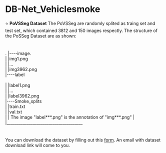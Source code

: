 # DB-Net_Vehiclesmoke

⭐ __PoVSSeg Dataset__ 
The PoVSSeg are randomly splited as traing set and test set, which contained 3812 and 150 images respectly.
The structure of the PoSSeg Dataset are as shown:
#
.
|----image. <br>
|     |img1.png    <br>
|     |...     <br>
|     |img3962.png  <br>
|----label  <br>     
|     |label1.png  <br>
|     |...    <br>
|     |label3962.png  <br>
|----Smoke_splits   <br>
|     |train.txt  <br>
|     |val.txt  <br>
| 
| The image "label***.png" is the annotation of "img***.png"
| 
|______________________________________
#
You can download the dataset by filling out this [form](https://docs.google.com/forms/d/e/1FAIpQLSfZ6Pw6muzzNTMrCV5uGrYsLxy0l1veolO-oH70uu1cJp-GUg/viewform?usp=sf_link). An email with dataset download link will come to you.

